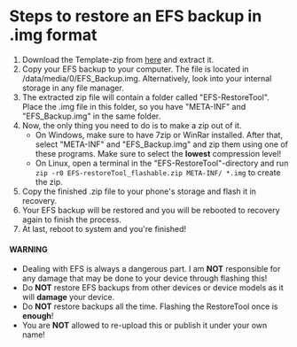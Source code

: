 # Steps to restore an EFS backup in .img format

1. Download the Template-zip from [here](https://github.com/Simon1511/Rise-Q_stuff/archive/master.zip) and extract it.
2. Copy your EFS backup to your computer. The file is located in /data/media/0/EFS_Backup.img. Alternatively, look into your internal storage in any file manager.
3. The extracted zip file will contain a folder called "EFS-RestoreTool". Place the .img file in this folder, so you have "META-INF" and "EFS_Backup.img" in the same folder.
4. Now, the only thing you need to do is to make a zip out of it.
   - On Windows, make sure to have 7zip or WinRar installed. After that, select "META-INF" and "EFS_Backup.img" and zip them using one of these programs. Make sure to select the **lowest** compression level!
   - On Linux, open a terminal in the "EFS-RestoreTool"-directory and run `zip -r0 EFS-restoreTool_flashable.zip META-INF/ *.img` to create the zip.
5. Copy the finished .zip file to your phone's storage and flash it in recovery.
6. Your EFS backup will be restored and you will be rebooted to recovery again to finish the process.
7. At last, reboot to system and you're finished!

#### **WARNING**
- Dealing with EFS is always a dangerous part. I am **NOT** responsible for any damage that may be done to your device through flashing this!
- Do **NOT** restore EFS backups from other devices or device models as it will **damage** your device.
- Do **NOT** restore backups all the time. Flashing the RestoreTool once is **enough**!
- You are **NOT** allowed to re-upload this or publish it under your own name!
